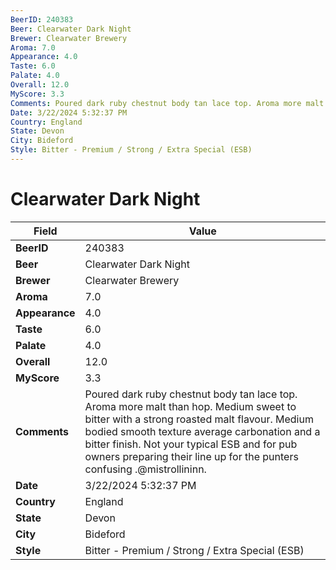 ```yaml
---
BeerID: 240383
Beer: Clearwater Dark Night
Brewer: Clearwater Brewery
Aroma: 7.0
Appearance: 4.0
Taste: 6.0
Palate: 4.0
Overall: 12.0
MyScore: 3.3
Comments: Poured dark ruby chestnut body tan lace top. Aroma more malt than hop. Medium sweet to bitter with a strong roasted malt flavour. Medium bodied smooth texture average carbonation and a bitter finish. Not your typical ESB and for pub owners preparing their line up for the punters confusing .@mistrollininn.
Date: 3/22/2024 5:32:37 PM
Country: England
State: Devon
City: Bideford
Style: Bitter - Premium / Strong / Extra Special (ESB)
---
```


# Clearwater Dark Night

| Field         | Value |
|---------------|-------|
| **BeerID** | 240383 |
| **Beer** | Clearwater Dark Night |
| **Brewer** | Clearwater Brewery |
| **Aroma** | 7.0 |
| **Appearance** | 4.0 |
| **Taste** | 6.0 |
| **Palate** | 4.0 |
| **Overall** | 12.0 |
| **MyScore** | 3.3 |
| **Comments** | Poured dark ruby chestnut body tan lace top. Aroma more malt than hop. Medium sweet to bitter with a strong roasted malt flavour. Medium bodied smooth texture average carbonation and a bitter finish. Not your typical ESB and for pub owners preparing their line up for the punters confusing .@mistrollininn. |
| **Date** | 3/22/2024 5:32:37 PM |
| **Country** | England |
| **State** | Devon |
| **City** | Bideford |
| **Style** | Bitter - Premium / Strong / Extra Special (ESB) |
